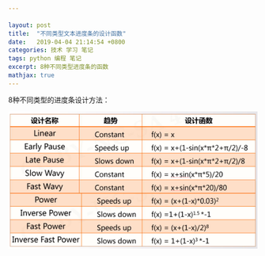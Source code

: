 ```yaml
---

layout: post
title:  "不同类型文本进度条的设计函数"
date:   2019-04-04 21:14:54 +0800
categories: 技术 学习 笔记
tags: python 编程 笔记 
excerpt: 8种不同类型进度条的函数		
mathjax: true
---
```


8种不同类型的进度条设计方法：

![](2019-04-04-note-python-03.assets/2019-04-04-05.PNG)